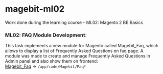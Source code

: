 # magebit-ml02
Work done during the learning course - ML02: Magento 2 BE Basics
### ML02: FAQ Module Development:
This task implements a new module for Magento called Magebit_Faq, which allows to display a list of Frequently Asked Questions on faq page. A module was made to create and manage Frequently Asked Questions in Admin panel and also show them on frontend: <br>
[Magebit_Faq](https://github.com/Brakonabric/magebit-ml02/tree/main/app/code/Magebit/Faq)  => `/app/code/Magebit/Faq*`
